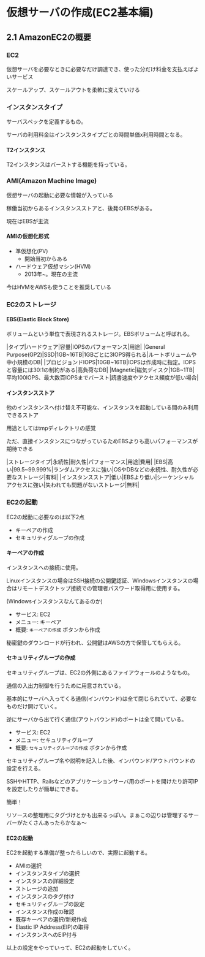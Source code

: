 # 仮想サーバの作成(EC2基本編)

## 2.1 AmazonEC2の概要

### EC2

仮想サーバを必要なときに必要なだけ調達でき、使った分だけ料金を支払えばよいサービス

スケールアップ、スケールアウトを柔軟に変えていける

### インスタンスタイプ

サーバスペックを定義するもの。

サーバの利用料金はインスタンスタイプごとの時間単価x利用時間となる。

#### T2インスタンス

T2インスタンスはバーストする機能を持っている。


### AMI(Amazon Machine Image)

仮想サーバの起動に必要な情報が入っている

稼働当初からあるインスタンスストアと、後発のEBSがある。

現在はEBSが主流

#### AMIの仮想化形式

* 準仮想化(PV)
  * 開始当初からある
* ハードウェア仮想マシン(HVM)
  * 2013年~。現在の主流
  
今はHVMをAWSも使うことを推奨している

### EC2のストレージ

#### EBS(Elastic Block Store)

ボリュームという単位で表現されるストレージ。EBSボリュームと呼ばれる。

|タイプ|ハードウェア|容量|IOPSのパフォーマンス|用途|
|General Purpose(GP2)|SSD|1GB~16TB|1GBごとに3IOPS得られる|ルートボリュームや中小規模のDB|
|プロビジョンドIOPS|10GB~16TB|IOPSは作成時に指定。IOPSと容量には30:1の制約がある|高負荷なDB|
|Magnetic|磁気ディスク|1GB~1TB|平均100IOPS、最大数百IOPSまでバースト|読書速度やアクセス頻度が低い場合|

#### インスタンスストア

他のインスタンスへ付け替え不可能な、インスタンスを起動している間のみ利用できるストア

用途としてはtmpディレクトリの感覚

ただ、直接インスタンスにつながっているためEBSよりも高いパフォーマンスが期待できる

|ストレージタイプ|永続性|耐久性|パフォーマンス|用途|費用|
|EBS|高い|99.5~99.999%|ランダムアクセスに強い|OSやDBなどの永続性、耐久性が必要なストレージ|有料|
|インスタンスストア|低い|EBSより低い|シーケンシャルアクセスに強い|失われても問題がないストレージ|無料|

### EC2の起動

EC2の起動に必要なのは以下2点

* キーペアの作成
* セキュリティグループの作成

#### キーペアの作成

インスタンスへの接続に使用。

Linuxインスタンスの場合はSSH接続の公開鍵認証、Windowsインスタンスの場合はリモートデスクトップ接続での管理者パスワード取得用に使用する。

(Windowsインスタンスなんてあるのか)

* サービス: EC2
* メニュー: キーペア
* 概要: `キーペアの作成` ボタンから作成

秘密鍵のダウンロードが行われ、公開鍵はAWSの方で保管してもらえる。

#### セキュリティグループの作成

セキュリティグループは、EC2の外側にあるファイアウォールのようなもの。

通信の入出力制御を行うために用意されている。

基本的にサーバへ入ってくる通信(インバウンド)は全て閉じられていて、必要なものだけ開けていく。

逆にサーバから出て行く通信(アウトバウンド)のポートは全て開いている。

* サービス: EC2
* メニュー: セキュリティグループ
* 概要: `セキュリティグループの作成` ボタンから作成

セキュリティグループ名や説明を記入した後、インバウンド/アウトバウンドの設定を行える。

SSHやHTTP、Railsなどのアプリケーションサーバ用のポートを開けたり許可IPを設定したりが簡単にできる。

簡単！

リソースの整理用にタグづけとかも出来るっぽい。まぁこの辺りは管理するサーバーがたくさんあったらかなぁ〜

#### EC2の起動

EC2を起動する準備が整ったらしいので、実際に起動する。

* AMIの選択
* インスタンスタイプの選択
* インスタンスの詳細設定
* ストレージの追加
* インスタンスのタグ付け
* セキュリティグループの設定
* インスタンス作成の確認
* 既存キーペアの選択/新規作成
* Elastic IP Address(EIP)の取得
* インスタンスへのEIP付与

以上の設定をやっていって、EC2の起動をしていく。